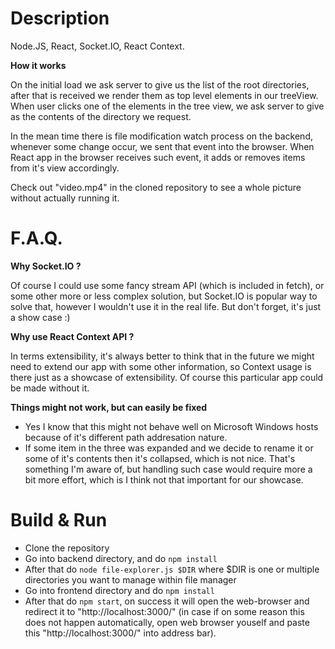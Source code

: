 # Description

Node.JS, React, Socket.IO, React Context.

**How it works**

On the initial load we ask server to give us the list of the root directories, after that is received we render them as top level elements in our treeView. When user clicks one of the elements in the tree view, we ask server to give as the contents of the directory we request.

In the mean time there is file modification watch process on the backend, whenever some change occur, we sent that event into the browser. When React app in the browser receives such event, it adds or removes items from it's view accordingly.

Check out "video.mp4" in the cloned repository to see a whole picture without actually running it.

# F.A.Q.

**Why Socket.IO ?**

Of course I could use some fancy stream API (which is included in fetch), or some other more or less complex solution, but Socket.IO is popular way to solve that, however I wouldn't use it in the real life. But don't forget, it's just a show case :)

**Why use React Context API ?**

In terms extensibility, it's always better to think that in the future we might need to extend our app with some other information, so Context usage is there just as a showcase of extensibility. Of course this particular app could be made without it.

**Things might not work, but can easily be fixed**

- Yes I know that this might not behave well on Microsoft Windows hosts because of it's different path addresation nature.
- If some item in the three was expanded and we decide to rename it or some of it's contents then it's collapsed, which is not nice. That's something I'm aware of, but handling such case would require more a bit more effort, which is I think not that important for our showcase.


# Build & Run

- Clone the repository
- Go into backend directory, and do ```npm install```
- After that do ```node file-explorer.js $DIR``` where $DIR is one or multiple directories you want to manage within file manager
- Go into frontend directory and do ```npm install```
- After that do ```npm start```, on success it will open the web-browser and redirect it to "http://localhost:3000/" (in case if on some reason this does not happen automatically, open web browser youself and paste this "http://localhost:3000/" into address bar).
